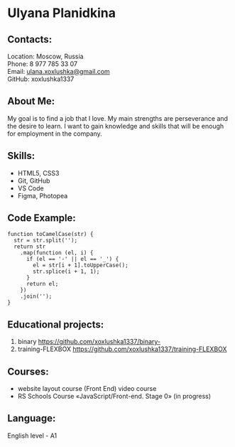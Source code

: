 # Ulyana Planidkina

## Contacts:

Location: Moscow, Russia  
Phone: 8 977 785 33 07  
Email: ulana.xoxlushka@gmail.com  
GitHub: xoxlushka1337

## About Me:

My goal is to find a job that I love. My main strengths are perseverance and the desire to learn. I want to gain knowledge and skills that will be enough for employment in the company.

## Skills:

- HTML5, CSS3
- Git, GitHub
- VS Code
- Figma, Photopea

## Code Example:

```
function toCamelCase(str) {
  str = str.split('');
  return str
    .map(function (el, i) {
      if (el == '-' || el == '_') {
        el = str[i + 1].toUpperCase();
        str.splice(i + 1, 1);
      }
      return el;
    })
    .join('');
}
```

## Educational projects:

1. binary https://github.com/xoxlushka1337/binary-
2. training-FLEXBOX https://github.com/xoxlushka1337/training-FLEXBOX

## Courses:

- website layout course (Front End) video course
- RS Schools Course «JavaScript/Front-end. Stage 0» (in progress)

## Language:

English level - A1
